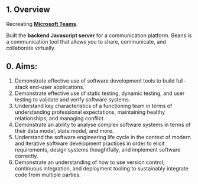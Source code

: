 
## 1. Overview

Recreating **<a href="https://www.microsoft.com/en-au/microsoft-teams/group-chat-software">Microsoft Teams</a>**.

Built the **backend Javascript server** for a communication platform. Beans is a communication tool that allows you to share, communicate, and collaborate virtually.

## 0. Aims:
1. Demonstrate effective use of software development tools to build full-stack end-user applications.
2. Demonstrate effective use of static testing, dynamic testing, and user testing to validate and verify software systems.
3. Understand key characteristics of a functioning team in terms of understanding professional expectations, maintaining healthy relationships, and managing conflict.
4. Demonstrate an ability to analyse complex software systems in terms of their data model, state model, and more.
5. Understand the software engineering life cycle in the context of modern and iterative software development practices in order to elicit requirements, design systems thoughtfully, and implement software correctly.
6. Demonstrate an understanding of how to use version control, continuous integration, and deployment tooling to sustainably integrate code from multiple parties.

